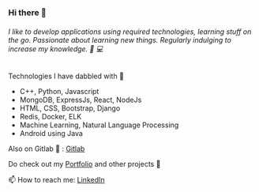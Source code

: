 ### Hi there 👋

###### I like to develop applications using required technologies, learning stuff on the go. Passionate about learning new things. Regularly indulging to increase my knowledge. 🔭 :computer:

Technologies I have dabbled with :file_folder:
  * C++, Python, Javascript
  * MongoDB, ExpressJs, React, NodeJs
  * HTML, CSS, Bootstrap, Django 
  * Redis, Docker, ELK
  * Machine Learning, Natural Language Processing
  * Android using Java 

Also on Gitlab :satellite: : [Gitlab](https://gitlab.com/Yatin_Hyperverge)

Do check out my [Portfolio](https://yatingupta.engineer/) and other projects :small_blue_diamond:

📫 How to reach me: [LinkedIn](https://www.linkedin.com/in/yatingupta777/)

<!--
**YatinGupta777/YatinGupta777** is a ✨ _special_ ✨ repository because its `README.md` (this file) appears on your GitHub profile.
